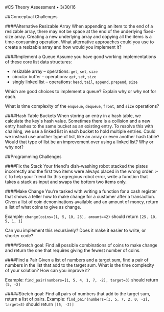 #CS Theory Assessment • 3/30/16

##Conceptual Challenges

####Alternative Resizable Array
When appending an item to the end of a resizable array, there may not be space at the end of the underlying fixed-size array. Creating a new underlying array and copying all the items is a time-consuming operation. What alternative approaches could you use to create a resizable array and how would you implement it?


####Implement a Queue
Assume you have good working implementations of these core list data structures:

* resizable array – operations: `get`, `set`, `size`
* circular buffer – operations: `get`, `set`, `size`
* singly linked list – operations: `head`, `tail`, `append`, `prepend`, `size`

Which are good choices to implement a queue? Explain why or why not for each.

What is time complexity of the `enqueue`, `dequeue`, `front`, and `size` operations?


####Hash Table Buckets
When storing an entry in a hash table, we calculate the key's hash value. Sometimes there is a collision and a new entry hashes to the same bucket as an existing entry. To resolve this with chaining, we use a linked list in each bucket to hold multiple entries. Could we instead use another type of list, like an array or even another hash table? Would that type of list be an improvement over using a linked list? Why or why not?


##Programming Challenges

####Fix the Stack
Your friend's dish-washing robot stacked the plates incorrectly and the first two items were always placed in the wrong order. :-( To help your friend fix this egregious robot error, write a function that takes a stack as input and swaps the bottom two items only.


####Make Change
You're tasked with writing a function for a cash register that shows a teller how to make change for a customer after a transaction. Given a list of coin denominations available and an amount of money, return a list of what coins to give as change.

Example: `change(coins=[1, 5, 10, 25], amount=42)` should return `[25, 10, 5, 1, 1]`

Can you implement this recursively? Does it make it easier to write, or shorter code?

#####Stretch goal: Find all possible combinations of coins to make change and return the one that requires giving the fewest number of coins.


####Find a Pair
Given a list of numbers and a target sum, find a pair of numbers in the list that add to the target sum. What is the time complexity of your solution? How can you improve it?

Example: `find_pair(numbers=[1, 5, 4, 1, 7, -2], target=3)` should return `(5, -2)`

#####Stretch goal: Find all pairs of numbers that add to the target sum, return a list of pairs.
Example: `find_pair(numbers=[3, 5, 7, 2, 0, -2], target=3)` should return `[(5, -2)]`
